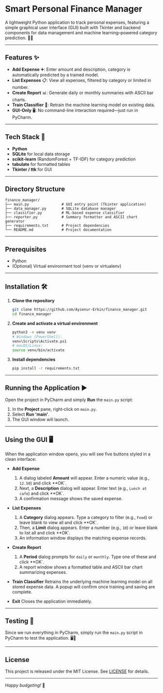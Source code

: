 # Smart Personal Finance Manager

A lightweight Python application to track personal expenses, featuring a simple graphical user interface (GUI) built with Tkinter and backend components for data management and machine learning–powered category prediction. 🐍💼

---

## Features ✨

* **Add Expense** ➕: Enter amount and description, category is automatically predicted by a trained model.
* **List Expenses** 📋: View all expenses, filtered by category or limited in number.
* **Create Report** 📊: Generate daily or monthly summaries with ASCII bar charts.
* **Train Classifier** 🤖: Retrain the machine learning model on existing data.
* **GUI-Only** 🖥️: No command-line interaction required—just run in PyCharm.

---

## Tech Stack 🔧

* **Python**
* **SQLite** for local data storage
* **scikit-learn** (RandomForest + TF-IDF) for category prediction
* **tabulate** for formatted tables
* **Tkinter / ttk** for GUI

---

## Directory Structure

```plaintext
finance_manager/
├── main.py               # GUI entry point (Tkinter application)
├── data_manager.py       # SQLite database manager
├── classifier.py         # ML-based expense classifier
├── reporter.py           # Summary formatter and ASCII chart generator
├── requirements.txt      # Project dependencies
└── README.md             # Project documentation
```

---

## Prerequisites

* Python
* (Optional) Virtual environment tool (venv or virtualenv)

---

## Installation 🛠️

1. **Clone the repository**

   ```bash
   git clone https://github.com/Aysenur-Erkin/finance_manager.git
   cd finance_manager
   ```

2. **Create and activate a virtual environment**

   ```bash
   python3 -m venv venv
   # Windows (PowerShell):
   venv\Scripts\Activate.ps1
   # macOS/Linux:
   source venv/bin/activate
   ```

3. **Install dependencies**

   ```bash
   pip install -r requirements.txt
   ```

---

## Running the Application ▶️

Open the project in PyCharm and simply **Run** the `main.py` script:

1. In the **Project** pane, right‑click on `main.py`.
2. Select **Run 'main'**.
3. The GUI window will launch.

---

## Using the GUI 🖥️

When the application window opens, you will see five buttons styled in a clean interface:

* **Add Expense**

  1. A dialog labeled **Amount** will appear. Enter a numeric value (e.g., `12.50`) and click \*\*OK\`.
  2. Next, a **Description** dialog will appear. Enter text (e.g., `Lunch at cafe`) and click \*\*OK\`.
  3. A confirmation message shows the saved expense.

* **List Expenses**

  1. A **Category** dialog appears. Type a category to filter (e.g., `Food`) or leave blank to view all and click \*\*OK\`.
  2. Then, a **Limit** dialog appears. Enter a number (e.g., `10`) or leave blank to list all and click \*\*OK\`.
  3. An information window displays the matching expense records.

* **Create Report**

  1. A **Period** dialog prompts for `daily` or `monthly`. Type one of these and click \*\*OK\`.
  2. A report window shows a formatted table and ASCII bar chart summarizing expenses.

* **Train Classifier**
  Retrains the underlying machine learning model on all stored expense data. A popup will confirm once training and saving are complete.

* **Exit**
  Closes the application immediately.

---

## Testing 🧪

Since we run everything in PyCharm, simply run the `main.py` script in PyCharm to test the application. 🖥️🚀

---

## License

This project is released under the MIT License. See [LICENSE](LICENSE) for details.

---

*Happy budgeting!* 🎉
